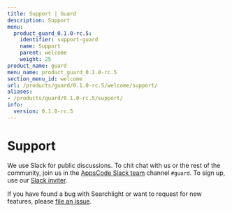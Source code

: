 ```yaml
---
title: Support | Guard
description: Support
menu:
  product_guard_0.1.0-rc.5:
    identifier: support-guard
    name: Support
    parent: welcome
    weight: 25
product_name: guard
menu_name: product_guard_0.1.0-rc.5
section_menu_id: welcome
url: /products/guard/0.1.0-rc.5/welcome/support/
aliases:
- /products/guard/0.1.0-rc.5/support/
info:
  version: 0.1.0-rc.5
---
```


# Support

We use Slack for public discussions. To chit chat with us or the rest of the community, join us in the [AppsCode Slack team](https://appscode.slack.com/messages/C8M8HANQ0/details/) channel `#guard`. To sign up, use our [Slack inviter](https://slack.appscode.com/).

If you have found a bug with Searchlight or want to request for new features, please [file an issue](https://github.com/appscode/guard/issues/new).
